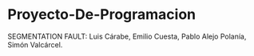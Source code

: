 # Proyecto-De-Programacion

SEGMENTATION FAULT:
Luis Cárabe, Emilio Cuesta, Pablo Alejo Polanía, Simón Valcárcel.


